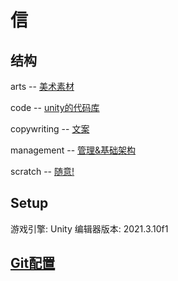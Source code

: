 # 信

## 结构

arts -- [美术素材](https://github.com/Axiwa/Letter/tree/master/arts)

code -- [unity的代码库](https://github.com/Axiwa/Letter/tree/master/code)

copywriting -- [文案](https://github.com/Axiwa/Letter/tree/master/copywriting)

management -- [管理&基础架构](https://github.com/Axiwa/Letter/tree/master/management)

scratch -- [随意!](https://github.com/Axiwa/Letter/tree/master/scratch)

## Setup
游戏引擎: Unity 编辑器版本: 2021.3.10f1

## [Git配置](https://github.com/Axiwa/Letter/blob/master/management/Git.md)

